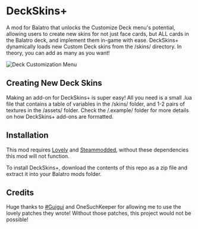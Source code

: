 # DeckSkins+

A mod for Balatro that unlocks the Customize Deck menu's potential, allowing users to create new skins for not just face cards, but ALL cards in the Balatro deck, and implement them in-game with ease.
DeckSkins+ dynamically loads new Custom Deck skins from the /skins/ directory. In theory, you can add as many as you want!

![Deck Customization Menu](https://i.imgur.com/qoIk2fK.gif)

## Creating New Deck Skins

Making an add-on for DeckSkins+ is super easy!
All you need is a small .lua file that contains a table of variables in the /skins/ folder, and 1-2 pairs of textures in the /assets/ folder.
Check the /.example/ folder for more details on how DeckSkins+ add-ons are formatted.

## Installation

This mod requires [Lovely](https://github.com/ethangreen-dev/lovely-injector) and [Steammodded](https://github.com/Steamopollys/Steamodded), without these dependencies this mod will not function.

To install DeckSkins+, download the contents of this repo as a zip file and extract it into your Balatro mods folder.

## Credits

Huge thanks to [#Guigui](https://github.com/HastagGuigui) and OneSuchKeeper for allowing me to use the lovely patches they wrote! Without those patches, this project would not be possible!

